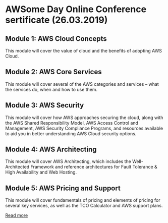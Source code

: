 # AWSome Day Online Conference sertificate (26.03.2019)

## Module 1: AWS Cloud Concepts

This module will cover the value of cloud and the benefits of adopting AWS Cloud.

## Module 2: AWS Core Services

This module will cover several of the AWS categories and services – what the services do, when and how to use them.

## Module 3:  AWS Security

This module will cover how AWS approaches securing the cloud, along with the AWS Shared Responsibility Model, AWS Access Control and Management, AWS Security Compliance Programs, and resources available to aid you in better understanding AWS Cloud security options.

## Module 4: AWS Architecting

This module will cover AWS Architecting, which includes the Well-Architected Framework and reference architectures for Fault Tolerance & High Availability and Web Hosting.

## Module 5: AWS Pricing and Support

This module will cover fundamentals of pricing and elements of pricing for several key services, as well as the TCO Calculator and AWS support plans.

[Read more](https://aws.amazon.com/events/awsome-day/emea-awsome-day-online-2019/)
